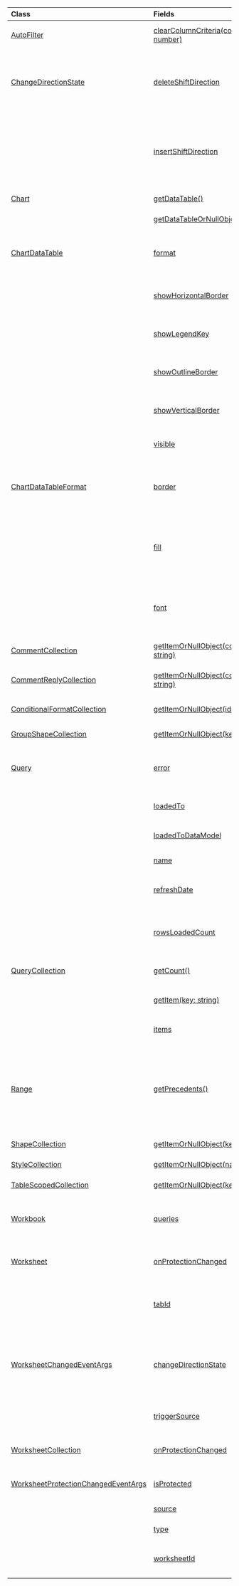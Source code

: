 | Class | Fields | Description |
|:---|:---|:---|
|[AutoFilter](/javascript/api/excel/excel.autofilter)|[clearColumnCriteria(columnIndex: number)](/javascript/api/excel/excel.autofilter#excel-excel-autofilter-clearcolumncriteria-member(1))|Clears the column filter criteria of the AutoFilter.|
|[ChangeDirectionState](/javascript/api/excel/excel.changedirectionstate)|[deleteShiftDirection](/javascript/api/excel/excel.changedirectionstate#excel-excel-changedirectionstate-deleteshiftdirection-member)|Represents the direction (such as up or to the left) that the remaining cells will shift when a cell or cells are deleted.|
||[insertShiftDirection](/javascript/api/excel/excel.changedirectionstate#excel-excel-changedirectionstate-insertshiftdirection-member)|Represents the direction (such as down or to the right) that the existing cells will shift when a new cell or cells are inserted.|
|[Chart](/javascript/api/excel/excel.chart)|[getDataTable()](/javascript/api/excel/excel.chart#excel-excel-chart-getdatatable-member(1))|Gets the data table on the chart.|
||[getDataTableOrNullObject()](/javascript/api/excel/excel.chart#excel-excel-chart-getdatatableornullobject-member(1))|Gets the data table on the chart.|
|[ChartDataTable](/javascript/api/excel/excel.chartdatatable)|[format](/javascript/api/excel/excel.chartdatatable#excel-excel-chartdatatable-format-member)|Represents the format of a chart data table, which includes fill, font, and border format.|
||[showHorizontalBorder](/javascript/api/excel/excel.chartdatatable#excel-excel-chartdatatable-showhorizontalborder-member)|Specifies whether to display the horizontal border of the data table.|
||[showLegendKey](/javascript/api/excel/excel.chartdatatable#excel-excel-chartdatatable-showlegendkey-member)|Specifies whether to show the legend key of the data table.|
||[showOutlineBorder](/javascript/api/excel/excel.chartdatatable#excel-excel-chartdatatable-showoutlineborder-member)|Specifies whether to display the outline border of the data table.|
||[showVerticalBorder](/javascript/api/excel/excel.chartdatatable#excel-excel-chartdatatable-showverticalborder-member)|Specifies whether to display the vertical border of the data table.|
||[visible](/javascript/api/excel/excel.chartdatatable#excel-excel-chartdatatable-visible-member)|Specifies whether to show the data table of the chart.|
|[ChartDataTableFormat](/javascript/api/excel/excel.chartdatatableformat)|[border](/javascript/api/excel/excel.chartdatatableformat#excel-excel-chartdatatableformat-border-member)|Represents the border format of chart data table, which includes color, line style, and weight.|
||[fill](/javascript/api/excel/excel.chartdatatableformat#excel-excel-chartdatatableformat-fill-member)|Represents the fill format of an object, which includes background formatting information.|
||[font](/javascript/api/excel/excel.chartdatatableformat#excel-excel-chartdatatableformat-font-member)|Represents the font attributes (such as font name, font size, and color) for the current object.|
|[CommentCollection](/javascript/api/excel/excel.commentcollection)|[getItemOrNullObject(commentId: string)](/javascript/api/excel/excel.commentcollection#excel-excel-commentcollection-getitemornullobject-member(1))|Gets a comment from the collection based on its ID.|
|[CommentReplyCollection](/javascript/api/excel/excel.commentreplycollection)|[getItemOrNullObject(commentReplyId: string)](/javascript/api/excel/excel.commentreplycollection#excel-excel-commentreplycollection-getitemornullobject-member(1))|Returns a comment reply identified by its ID.|
|[ConditionalFormatCollection](/javascript/api/excel/excel.conditionalformatcollection)|[getItemOrNullObject(id: string)](/javascript/api/excel/excel.conditionalformatcollection#excel-excel-conditionalformatcollection-getitemornullobject-member(1))|Returns a conditional format identified by its ID.|
|[GroupShapeCollection](/javascript/api/excel/excel.groupshapecollection)|[getItemOrNullObject(key: string)](/javascript/api/excel/excel.groupshapecollection#excel-excel-groupshapecollection-getitemornullobject-member(1))|Gets a shape using its name or ID.|
|[Query](/javascript/api/excel/excel.query)|[error](/javascript/api/excel/excel.query#excel-excel-query-error-member)|Gets the query error message from when the query was last refreshed.|
||[loadedTo](/javascript/api/excel/excel.query#excel-excel-query-loadedto-member)|Gets the query loaded to object type.|
||[loadedToDataModel](/javascript/api/excel/excel.query#excel-excel-query-loadedtodatamodel-member)|Specifies if the query loaded to the data model.|
||[name](/javascript/api/excel/excel.query#excel-excel-query-name-member)|Gets the name of the query.|
||[refreshDate](/javascript/api/excel/excel.query#excel-excel-query-refreshdate-member)|Gets the date and time when the query was last refreshed.|
||[rowsLoadedCount](/javascript/api/excel/excel.query#excel-excel-query-rowsloadedcount-member)|Gets the number of rows that were loaded when the query was last refreshed.|
|[QueryCollection](/javascript/api/excel/excel.querycollection)|[getCount()](/javascript/api/excel/excel.querycollection#excel-excel-querycollection-getcount-member(1))|Gets the number of queries in the workbook.|
||[getItem(key: string)](/javascript/api/excel/excel.querycollection#excel-excel-querycollection-getitem-member(1))|Gets a query from the collection based on its name.|
||[items](/javascript/api/excel/excel.querycollection#excel-excel-querycollection-items-member)|Gets the loaded child items in this collection.|
|[Range](/javascript/api/excel/excel.range)|[getPrecedents()](/javascript/api/excel/excel.range#excel-excel-range-getprecedents-member(1))|Returns a `WorkbookRangeAreas` object that represents the range containing all the precedents of a cell in the same worksheet or in multiple worksheets.|
|[ShapeCollection](/javascript/api/excel/excel.shapecollection)|[getItemOrNullObject(key: string)](/javascript/api/excel/excel.shapecollection#excel-excel-shapecollection-getitemornullobject-member(1))|Gets a shape using its name or ID.|
|[StyleCollection](/javascript/api/excel/excel.stylecollection)|[getItemOrNullObject(name: string)](/javascript/api/excel/excel.stylecollection#excel-excel-stylecollection-getitemornullobject-member(1))|Gets a style by name.|
|[TableScopedCollection](/javascript/api/excel/excel.tablescopedcollection)|[getItemOrNullObject(key: string)](/javascript/api/excel/excel.tablescopedcollection#excel-excel-tablescopedcollection-getitemornullobject-member(1))|Gets a table by name or ID.|
|[Workbook](/javascript/api/excel/excel.workbook)|[queries](/javascript/api/excel/excel.workbook#excel-excel-workbook-queries-member)|Returns a collection of Power Query queries that are part of the workbook.|
|[Worksheet](/javascript/api/excel/excel.worksheet)|[onProtectionChanged](/javascript/api/excel/excel.worksheet#excel-excel-worksheet-onprotectionchanged-member)|Occurs when the worksheet protection state is changed.|
||[tabId](/javascript/api/excel/excel.worksheet#excel-excel-worksheet-tabid-member)|Returns a value representing this worksheet that can be read by Open Office XML.|
|[WorksheetChangedEventArgs](/javascript/api/excel/excel.worksheetchangedeventargs)|[changeDirectionState](/javascript/api/excel/excel.worksheetchangedeventargs#excel-excel-worksheetchangedeventargs-changedirectionstate-member)|Represents a change to the direction that the cells in a worksheet will shift when a cell or cells are deleted or inserted.|
||[triggerSource](/javascript/api/excel/excel.worksheetchangedeventargs#excel-excel-worksheetchangedeventargs-triggersource-member)|Represents the trigger source of the event.|
|[WorksheetCollection](/javascript/api/excel/excel.worksheetcollection)|[onProtectionChanged](/javascript/api/excel/excel.worksheetcollection#excel-excel-worksheetcollection-onprotectionchanged-member)|Occurs when the worksheet protection state is changed.|
|[WorksheetProtectionChangedEventArgs](/javascript/api/excel/excel.worksheetprotectionchangedeventargs)|[isProtected](/javascript/api/excel/excel.worksheetprotectionchangedeventargs#excel-excel-worksheetprotectionchangedeventargs-isprotected-member)|Gets the current protection status of the worksheet.|
||[source](/javascript/api/excel/excel.worksheetprotectionchangedeventargs#excel-excel-worksheetprotectionchangedeventargs-source-member)|The source of the event.|
||[type](/javascript/api/excel/excel.worksheetprotectionchangedeventargs#excel-excel-worksheetprotectionchangedeventargs-type-member)|Gets the type of the event.|
||[worksheetId](/javascript/api/excel/excel.worksheetprotectionchangedeventargs#excel-excel-worksheetprotectionchangedeventargs-worksheetid-member)|Gets the ID of the worksheet in which the protection status is changed.|
